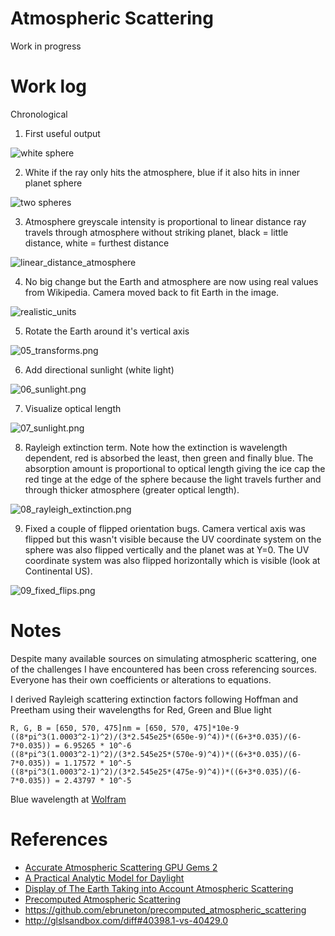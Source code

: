 # Atmospheric Scattering

Work in progress

# Work log

Chronological

1. First useful output

![white sphere](images/01_first_sphere.png)

2. White if the ray only hits the atmosphere, blue if it also hits in inner planet sphere

![two spheres](images/02_two_spheres.png)

3. Atmosphere greyscale intensity is proportional to linear distance ray travels through atmosphere without striking planet, black = little distance, white = furthest distance

![linear_distance_atmosphere](images/03_linear_distance_atmosphere.png)

04. No big change but the Earth and atmosphere are now using real values from Wikipedia. Camera moved back to fit Earth in the image.

![realistic_units](images/04_realistic_units.png)

05. Rotate the Earth around it's vertical axis

![05_transforms.png](images/05_transforms.png)

06. Add directional sunlight (white light)

![06_sunlight.png](images/06_sunlight.png)

07. Visualize optical length

![07_sunlight.png](images/07_optical_length.png)

08. Rayleigh extinction term. Note how the extinction is wavelength dependent, red is absorbed the least, then green and finally blue. The absorption amount is proportional to optical length giving the ice cap the red tinge at the edge of the sphere because the light travels further and through thicker atmosphere (greater optical length).

![08_rayleigh_extinction.png](images/08_rayleigh_extinction.png)

09. Fixed a couple of flipped orientation bugs. Camera vertical axis was flipped but this wasn't visible because the UV coordinate system on the sphere was also flipped vertically and the planet was at Y=0. The UV coordinate system was also flipped horizontally which is visible (look at Continental US).

![09_fixed_flips.png](images/09_fixed_flips.png)

# Notes

Despite many available sources on simulating atmospheric scattering, one of the challenges I have encountered has been cross referencing sources. Everyone has their own coefficients or alterations to equations.

I derived Rayleigh scattering extinction factors following Hoffman and Preetham using their wavelengths for Red, Green and Blue light

```
R, G, B = [650, 570, 475]nm = [650, 570, 475]*10e-9
((8*pi^3(1.0003^2-1)^2)/(3*2.545e25*(650e-9)^4))*((6+3*0.035)/(6-7*0.035)) = 6.95265 * 10^-6
((8*pi^3(1.0003^2-1)^2)/(3*2.545e25*(570e-9)^4))*((6+3*0.035)/(6-7*0.035)) = 1.17572 * 10^-5
((8*pi^3(1.0003^2-1)^2)/(3*2.545e25*(475e-9)^4))*((6+3*0.035)/(6-7*0.035)) = 2.43797 * 10^-5
```

Blue wavelength at [Wolfram](https://www.wolframalpha.com/input/?i=((8*pi%5E3(1.0003%5E2-1)%5E2)%2F(3*2.545e25*(475e-9)%5E4))*((6%2B3*0.035)%2F(6-7*0.035)))

# References

* [Accurate Atmospheric Scattering GPU Gems 2](https://developer.nvidia.com/gpugems/GPUGems2/gpugems2_chapter16.html)
* [A Practical Analytic Model for Daylight](https://www.cs.utah.edu/~shirley/papers/sunsky/sunsky.pdf)
* [Display of The Earth Taking into Account Atmospheric Scattering](http://nishitalab.org/user/nis/cdrom/sig93_nis.pdf)
* [Precomputed Atmospheric Scattering](https://hal.inria.fr/inria-00288758/document)
* https://github.com/ebruneton/precomputed_atmospheric_scattering
* http://glslsandbox.com/diff#40398.1-vs-40429.0
